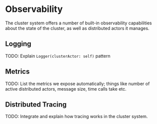 # Observability

The cluster system offers a number of built-in observability capabilities about the state of the cluster, as well as distributed actors it manages.

## Logging

TODO: Explain `Logger(clusterActor: self)` pattern

## Metrics

TODO: List the metrics we expose automatically; things like number of active distributed actors, message size, time calls take etc.


## Distributed Tracing

TODO: Integrate and explain how tracing works in the cluster system.
